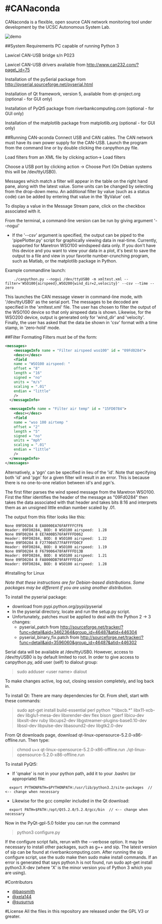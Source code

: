#**CANaconda**
==========
CANaconda is a flexible, open source CAN network monitoring tool under development by the UCSC Autonomous System Lab.

![demo](http://i39.tinypic.com/2gxebg4.jpg)


##System Requirements
PC capable of running Python 3

Lawicel CAN-USB bridge s/n P023

Lawicel CAN-USB drivers available from http://www.can232.com/?page\_id=75

Installation of the pySerial package from http://pyserial.sourceforge.net/pyserial.html

Installation of Qt framework, version 5, available from qt-project.org (optional - for GUI only)

Installation of PyQt5 package from riverbankcomputing.com (optional - for GUI only)

Installation of the matplotlib package from matplotlib.org (optional - for GUI only)

##Running CAN-aconda
Connect USB and CAN cables. The CAN network must have its own power supply for the CAN-USB. Launch the program from the command line or by double clicking the canpython.py file.

Load filters from an XML file by clicking action-> Load filters

Choose a USB port by clicking action -> Choose Port (On Debian systems this will be /dev/ttyUSB0).

Messages which match a filter will appear in the table on the right hand pane, along with the latest value. Some units can be changed by selecting from the drop-down menu. An additional filter by value (such as a status code) can be added by entering that value in the 'ByValue' cell.

To display a value in the Message Stream pane, click on the checkbox associated with it.

From the terminal, a command-line version can be run by giving argument '--nogui'

* If the '--csv' argument is specified, the output can be piped to the 'pipePlotter.py' script for graphically viewing data in real-time. Currently, supported for Maretron WSO100 windspeed data only. If you don't have this device and you want to view your data in a plot, it's best to save the output to a file and view in your favorite number-crunching program, such as Matlab, or the matplotlib package in Python.

Example commandline launch:
```
    ./canpython.py --nogui /dev/ttyUSB0 -m xmltest.xml --filter='WSO100{airspeed},WSO200{wind_dir=2,velocity}' --csv --time --zero
```

  This launches the CAN message viewer in command-line mode, with '/dev/ttyUSB0' as the serial port. The messages to be decoded are specified in the 'xmltest.xml' file. The user has chosen to filter the output of the WSO100 device so that only airspeed data is shown. Likewise, for the WSO200 device, output is generated only for 'wind\_dir' and 'velocity'. Finally, the user has asked that the data be shown in 'csv' format with a time stamp, in 'zero-hold' mode.


##Filter Formating
Filters must be of the form:

```xml
<messages>
    <messageInfo name = "Filter airspeed wso100" id = "09Fd0284">
    <desc></desc>
    <field
    name = "WSO100 airspeed: "
    offset = "8"
    length = "16"
    signed = "no"
    units = "m/s"
    scaling = ".01"
    endian = "little"
    />
  </messageInfo>

  <messageInfo name = "Filter air temp" id = "15FD0784">
    <desc></desc>
    <field
    name = "wso 100 airtemp "
    offset = "2"
    length = "5"
    signed = "no"
    units = "mph"
    scaling = ".01"
    endian = "little"
    />
  </messageInfo>
</messages>
```
Alternatively, a 'pgn' can be specified in lieu of the 'id'. Note that specifying both 'id' and 'pgn' for a given filter will result in an error. This is because there is no one-to-one relation between id's and pgn's.


The first filter parses the wind speed message from the Maretron WSO100. First the filter identifies the header of the message as "09Fd0284"
then takes the data associated with that header and takes bits 8:16 and interprets them as an unsigned little endian number scaled by .01.

The output from this filter looks like this:

    None 09FD0284 8 EA8000EA76FAFFFFCFF6
    Header: 09FD0284, BOD: 8 WSO100 airspeed:  1.28
    None 09FD0284 8 EE7A00B576FAFFFFD062
    Header: 09FD0284, BOD: 8 WSO100 airspeed:  1.22
    None 09FD0284 8 F277004577FAFFFFD0CF
    Header: 09FD0284, BOD: 8 WSO100 airspeed:  1.19
    None 09FD0284 8 F679006478FAFFFFD13B
    Header: 09FD0284, BOD: 8 WSO100 airspeed:  1.21
    None 09FD0284 8 FA8000DB79FAFFFFD1A7
    Header: 09FD0284, BOD: 8 WSO100 airspeed:  1.28

#Installing for Linux


_Note that these instructions are for Debian-based distributions. Some packages may be different if you are using another distribution._

To install the pyserial package:
 * download from pypi.python.org/pypi/pyserial
 * In the pyserial directory, locate and run the setup.py script.
 * Unfortunately, patches must be applied to deal with the Python 2 -> 3 changes:
   * pyserial_patch from http://sourceforge.net/tracker/?func=detail&aid=3462364&group_id=46487&atid=446304
   * pyserial_binary_fix.patch from http://sourceforge.net/tracker/?func=detail&aid=3596060&group_id=46487&atid=446302
     

Serial data will be available at /dev/ttyUSB0. However, access to /dev/ttyUSB0 is by default limited to root. In order to give access to canpython.py, add user (self) to dialout group:

> sudo adduser \<user name\> dialout

To make changes active, log out, closing session completely, and log back in.

To install Qt: 
There are many dependencies for Qt. From shell, start with these commands:

> sudo apt-get install build-essential perl python "^libxcb.*" libx11-xcb-dev libglu1-mesa-dev libxrender-dev flex bison gperf libicu-dev libxslt-dev ruby libcups2-dev libgstreamer-plugins-base0.10-dev libssl-dev libpulse-dev libasound2-dev libgtk2.0-dev

From Qt downloads page, download qt-linux-opensource-5.2.0-x86-offline.run. Then type:
> chmod u+x qt-linux-opensource-5.2.0-x86-offline.run
> ./qt-linux-opensource-5.2.0-x86-offline.run 


To install PyQt5:
 * If 'qmake' is not in your python path, add it to your .bashrc (or appropriate) file:
 
```
  export PYTHONPATH=$PYTHONPATH:/usr/lib/python3.2/site-packages  // <-- change when necessary
```
 * Likewise for the gcc compiler included in the Qt download:

```
  export PATH=$PATH:/opt/Qt5.2.0/5.2.0/gcc/bin  // <-- change when necessary
```

Now in the PyQt-gpl-5.0 folder you can run the command

> python3 configure.py

If the configure script fails, rerun with the --verbose option. It may be necessary to install other packages, such as g++ and sip. The latest version of sip can be found at riverbankcomputing.com. After running the sip configure script, use the sudo make then sudo make install commands. If an error is generated that says python.h is not found, run sudo apt-get install python3.X-dev (where 'X' is the minor version you of Python 3 which you are using). 



#Contributors

* [@bapsmith](http://github.com/bapsmith)
* [@xela144](http://github.com/xela144)
* [@susurrus](http://github.com/Susurrus)


#License
All the files in this repository are released under the GPL V3 or greater.
